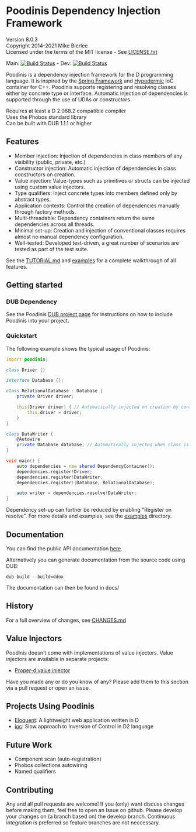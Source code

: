 Poodinis Dependency Injection Framework
=======================================
Version 8.0.3  
Copyright 2014-2021 Mike Bierlee  
Licensed under the terms of the MIT license - See [LICENSE.txt](LICENSE.txt)

Main: [![Build Status](https://api.travis-ci.org/mbierlee/poodinis.png?branch=main)](https://travis-ci.org/mbierlee/poodinis) - Dev: [![Build Status](https://api.travis-ci.org/mbierlee/poodinis.png?branch=develop)](https://travis-ci.org/mbierlee/poodinis)

Poodinis is a dependency injection framework for the D programming language. It is inspired by the [Spring Framework] and [Hypodermic] IoC container for C++. Poodinis supports registering and resolving classes either by concrete type or interface. Automatic injection of dependencies is supported through the use of UDAs or constructors.

Requires at least a D 2.068.2 compatible compiler  
Uses the Phobos standard library  
Can be built with DUB 1.1.1 or higher

Features
--------
* Member injection: Injection of dependencies in class members of any visibility (public, private, etc.)
* Constructor injection: Automatic injection of dependencies in class constructors on creation.
* Value injection: Value-types such as primitives or structs can be injected using custom value injectors.
* Type qualifiers: Inject concrete types into members defined only by abstract types.
* Application contexts: Control the creation of dependencies manually through factory methods.
* Multi-threadable: Dependency containers return the same dependencies across all threads.
* Minimal set-up: Creation and injection of conventional classes requires almost no manual dependency configuration.
* Well-tested: Developed test-driven, a great number of scenarios are tested as part of the test suite.  

See the [TUTORIAL.md](TUTORIAL.md) and [examples](example) for a complete walkthrough of all features.

Getting started
---------------
### DUB Dependency
See the Poodinis [DUB project page] for instructions on how to include Poodinis into your project.

### Quickstart
The following example shows the typical usage of Poodinis:
```d
import poodinis;

class Driver {}

interface Database {};

class RelationalDatabase : Database {
	private Driver driver;

	this(Driver driver) { // Automatically injected on creation by container
		this.driver = driver;
	}
}

class DataWriter {
	@Autowire
	private Database database; // Automatically injected when class is resolved
}

void main() {
	auto dependencies = new shared DependencyContainer();
	dependencies.register!Driver;
	dependencies.register!DataWriter;
	dependencies.register!(Database, RelationalDatabase);

	auto writer = dependencies.resolve!DataWriter;
}
```
Dependency set-up can further be reduced by enabling "Register on resolve". For more details and examples, see the [examples](example) directory.

Documentation
-------------
You can find the public API documentation [here](https://mbierlee.github.io/poodinis/).

Alternatively you can generate documentation from the source code using DUB:
```
dub build --build=ddox
```
The documentation can then be found in docs/

History
-------
For a full overview of changes, see [CHANGES.md](CHANGES.md)

Value Injectors
---------------
Poodinis doesn't come with implementations of value injectors. Value injectors are available in separate projects:
* [Proper-d value injector](https://github.com/mbierlee/poodinis-proper-d-injector)

Have you made any or do you know of any? Please add them to this section via a pull request or open an issue.

Projects Using Poodinis
-----------------------
* [Eloquent](https://github.com/SingingBush/eloquent): A lightweight web application written in D
* [ioc](https://github.com/FilipMalczak/ioc): Slow approach to Inversion of Control in D2 language

Future Work
-----------
* Component scan (auto-registration)
* Phobos collections autowiring
* Named qualifiers

Contributing
------------
Any and all pull requests are welcome! If you (only) want discuss changes before making them, feel free to open an Issue on github.
Please develop your changes on (a branch based on) the develop branch. Continuous integration is preferred so feature branches are not neccessary.

[Spring Framework]: http://projects.spring.io/spring-framework/
[Hypodermic]: https://github.com/ybainier/hypodermic/
[DUB]: http://code.dlang.org/
[DUB project page]: http://code.dlang.org/packages/poodinis
[Github issue tracker]: https://github.com/mbierlee/poodinis/issues

